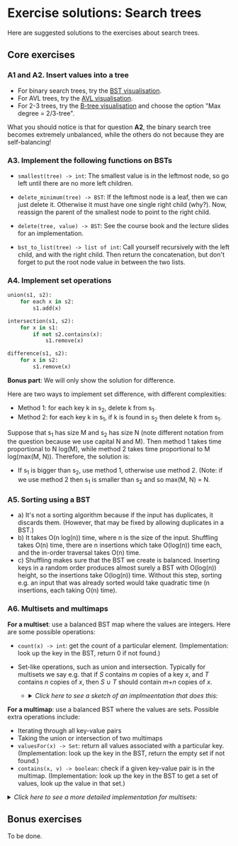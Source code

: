 # Exercise solutions: Search trees

Here are suggested solutions to the exercises about search trees.

## Core exercises

### A1 and A2. Insert values into a tree

- For binary search trees, try the [BST visualisation](https://chalmersgu-data-structure-courses.github.io/dsvis/collections.html?algorithm=BST).
- For AVL trees, try the [AVL visualisation](https://chalmersgu-data-structure-courses.github.io/dsvis/collections.html?algorithm=AVL).
- For 2-3 trees, try the [B-tree visualisation](https://chalmersgu-data-structure-courses.github.io/dsvis/collections.html?algorithm=BTree) and choose the option "Max degree = 2/3-tree".

What you should notice is that for question **A2**, the binary search tree becomes extremely unbalanced, while the others do not because they are self-balancing!

### A3. Implement the following functions on BSTs

- `smallest(tree) -> int`:
  The smallest value is in the leftmost node, so go left until there are no more left children.

- `delete_minimum(tree) -> BST`:
  If the leftmost node is a leaf, then we can just delete it.
  Otherwise it must have one single right child (why?).
  Now, reassign the parent of the smallest node to point to the right child.

- `delete(tree, value) -> BST`:
  See the course book and the lecture slides for an implementation.

- `bst_to_list(tree) -> list of int`:
  Call yourself recursively with the left child, and with the right child.
  Then return the concatenation, but don't forget to put the root node value in between the two lists.

### A4. Implement set operations

```python
union(s1, s2):
    for each x in s2:
        s1.add(x)

intersection(s1, s2):
    for x in s1:
        if not s2.contains(x):
            s1.remove(x)

difference(s1, s2):
    for x in s2:
        s1.remove(x)
```

**Bonus part**:
We will only show the solution for difference.

Here are two ways to implement set difference, with different complexities:

- Method 1: for each key k in s<sub>2</sub>, delete k from s<sub>1</sub>.
- Method 2: for each key k in s<sub>1</sub>, if k is found in s<sub>2</sub> then delete k from s<sub>1</sub>.

Suppose that s<sub>1</sub> has size M and s<sub>2</sub> has size N (note different notation from the question because we use capital N and M).
Then method 1 takes time proportional to N log(M), while method 2 takes time proportional to M log(max(M, N)).
Therefore, the solution is:

- If s<sub>1</sub> is bigger than s<sub>2</sub>, use method 1, otherwise use method 2.
  (Note: if we use method 2 then s<sub>1</sub> is smaller than s<sub>2</sub> and so max(M, N) = N.

### A5. Sorting using a BST

- a)
  It's not a sorting algorithm because if the input has duplicates, it discards them.
  (However, that may be fixed by allowing duplicates in a BST.)
- b)
  It takes O(n log(n)) time, where n is the size of the input.
  Shuffling takes O(n) time, there are n insertions which take O(log(n)) time each, and the in-order traversal takes O(n) time.
- c)
  Shuffling makes sure that the BST we create is balanced.
  Inserting keys in a random order produces almost surely a BST with O(log(n)) height, so the insertions take O(log(n)) time.
  Without this step, sorting e.g. an input that was already sorted would take quadratic time (n insertions, each taking O(n) time).

### A6. Multisets and multimaps

**For a multiset**: use a balanced BST map where the values are integers.
Here are some possible operations:

- `count(x) -> int`: get the count of a particular element.
  (Implementation: look up the key in the BST, return 0 if not found.)

- Set-like operations, such as union and intersection.
  Typically for multisets we say e.g. that if *S* contains *m* copies of a key *x*, and *T* contains *n* copies of *x*, then *S* ∪ *T* should contain *m+n* copies of *x*.

  - <details><summary><em>Click here to see a sketch of an implmeentation that does this:</em></summary>

    ```python
    union(other):
        for key in other.keys():
            if not this.contains(key):
                this.put(key, 0)
        this.put(key, this.get(key) + other.get(key)
    ```
    </details>

**For a multimap**: use a balanced BST where the values are sets.
Possible extra operations include:

- Iterating through all key-value pairs
- Taking the union or intersection of two multimaps
- `valuesFor(x) -> Set`: return all values associated with a particular key.
  (Implementation: look up the key in the BST, return the empty set if not found.)
- `contains(x, v) -> boolean`: check if a given key-value pair is in the multimap.
  (Implementation: look up the key in the BST to get a set of values, look up the value in that set.)

<details><summary><em>Click here to see a more detailed implementation for multisets:</em></summary>

```python
class Multiset:
    # e.g. using a map implemented using an AVL tree
    map = new AVLTree()

    add(x):
        if map.contains(x):
            count = map.get(x)
        else:
          count = 0
        map.put(x, count + 1)

    remove(x):
        if map.contains(x):
            count = map.get(x)
            if count == 1:
                map.remove(x)
            else:
                map.put(x, count - 1)

    count(x) -> int:
        if map.contains(x):
            return map.get(x)
        else:
            return 0

    contains(x) -> bool:
        return count(x) != 0

    # plus code for "union" from above
```
</details>

## Bonus exercises

To be done.
